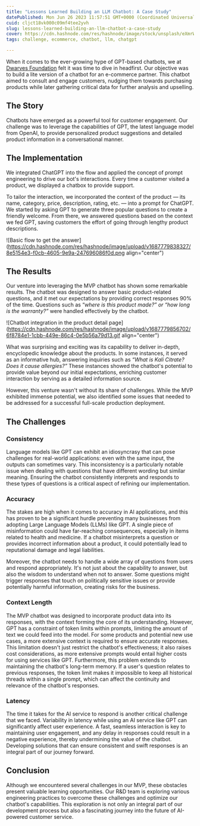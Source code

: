 ```yaml
---
title: "Lessons Learned Building an LLM Chatbot: A Case Study"
datePublished: Mon Jun 26 2023 11:57:51 GMT+0000 (Coordinated Universal Time)
cuid: cljct18vk000c09mf4tee2yvh
slug: lessons-learned-building-an-llm-chatbot-a-case-study
cover: https://cdn.hashnode.com/res/hashnode/image/stock/unsplash/eXmrW9I1Fnw/upload/4e0601766b2d640266b02d97c9043e9b.png
tags: challenge, ecommerce, chatbot, llm, chatgpt

---
```


When it comes to the ever-growing hype of GPT-based chatbots, we at [Dwarves Foundation](https://d.foundation/) felt it was time to dive in headfirst. Our objective was to build a lite version of a chatbot for an e-commerce partner. This chatbot aimed to consult and engage customers, nudging them towards purchasing products while later gathering critical data for further analysis and upselling.

## **The Story**

Chatbots have emerged as a powerful tool for customer engagement. Our challenge was to leverage the capabilities of GPT, the latest language model from OpenAI, to provide personalized product suggestions and detailed product information in a conversational manner.

## **The Implementation**

We integrated ChatGPT into the flow and applied the concept of prompt engineering to drive our bot's interactions. Every time a customer visited a product, we displayed a chatbox to provide support.

To tailor the interaction, we incorporated the context of the product — its name, category, price, description, rating, etc. — into a prompt for ChatGPT. We started by asking GPT to generate three popular questions to create a friendly welcome. From there, we answered questions based on the context we fed GPT, saving customers the effort of going through lengthy product descriptions.

![Basic flow to get the answer](https://cdn.hashnode.com/res/hashnode/image/upload/v1687779838327/8e5154e3-f0cb-4605-9e9a-247696086f0d.png align="center")

## **The Results**

Our venture into leveraging the MVP chatbot has shown some remarkable results. The chatbot was designed to answer basic product-related questions, and it met our expectations by providing correct responses 90% of the time. Questions such as “*where is this product made?” or* *“how long is the warranty?”* were handled effectively by the chatbot.

![Chatbot integration in the product detail page](https://cdn.hashnode.com/res/hashnode/image/upload/v1687779856702/6f8784e1-1cbb-449e-86c4-0e5b56a79d13.gif align="center")

What was surprising and exciting was its capability to deliver in-depth, encyclopedic knowledge about the products. In some instances, it served as an informative hub, answering inquiries such as *“What is Kali Citrate? Does it cause allergies?”* These instances showed the chatbot's potential to provide value beyond our initial expectations, enriching customer interaction by serving as a detailed information source.

However, this venture wasn't without its share of challenges. While the MVP exhibited immense potential, we also identified some issues that needed to be addressed for a successful full-scale production deployment.

## **The Challenges**

### **Consistency**

Language models like GPT can exhibit an idiosyncrasy that can pose challenges for real-world applications: even with the same input, the outputs can sometimes vary. This inconsistency is a particularly notable issue when dealing with questions that have different wording but similar meaning. Ensuring the chatbot consistently interprets and responds to these types of questions is a critical aspect of refining our implementation.

### **Accuracy**

The stakes are high when it comes to accuracy in AI applications, and this has proven to be a significant hurdle preventing many businesses from adopting Large Language Models (LLMs) like GPT. A single piece of misinformation could have far-reaching consequences, especially in items related to health and medicine. If a chatbot misinterprets a question or provides incorrect information about a product, it could potentially lead to reputational damage and legal liabilities.

Moreover, the chatbot needs to handle a wide array of questions from users and respond appropriately. It's not just about the capability to answer, but also the wisdom to understand when not to answer. Some questions might trigger responses that touch on politically sensitive issues or provide potentially harmful information, creating risks for the business.

### **Context Length**

The MVP chatbot was designed to incorporate product data into its responses, with the context forming the core of its understanding. However, GPT has a constraint of token limits within prompts, limiting the amount of text we could feed into the model. For some products and potential new use cases, a more extensive context is required to ensure accurate responses. This limitation doesn't just restrict the chatbot's effectiveness; it also raises cost considerations, as more extensive prompts would entail higher costs for using services like GPT. Furthermore, this problem extends to maintaining the chatbot's long-term memory. If a user's question relates to previous responses, the token limit makes it impossible to keep all historical threads within a single prompt, which can affect the continuity and relevance of the chatbot's responses.

### **Latency**

The time it takes for the AI service to respond is another critical challenge that we faced. Variability in latency while using an AI service like GPT can significantly affect user experience. A fast, seamless interaction is key to maintaining user engagement, and any delay in responses could result in a negative experience, thereby undermining the value of the chatbot. Developing solutions that can ensure consistent and swift responses is an integral part of our journey forward.

## **Conclusion**

Although we encountered several challenges in our MVP, these obstacles present valuable learning opportunities. Our R&D team is exploring various engineering practices to overcome these challenges and optimize our chatbot's capabilities. This exploration is not only an integral part of our development process but also a fascinating journey into the future of AI-powered customer service.